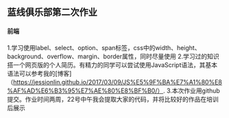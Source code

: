 ## 蓝线俱乐部第二次作业
#### 前端
1.学习使用label、select、option、span标签，css中的width、height、background、overflow、margin、border属性，同时尽量使用
2.学习过的知识搭一个网页版的个人简历。有精力的同学可以尝试使用JavaScript语法，其基本语法可以参考我的[博客]（https://jessionlin.github.io/2017/03/09/JS%E5%9F%BA%E7%A1%80%E8%AF%AD%E6%B3%95%E7%AE%80%E8%BF%B0/）.
3.本次作业用github提交。作业时间两周，22号中午我会提取大家的代码，并将比较好的作品在培训后展示

